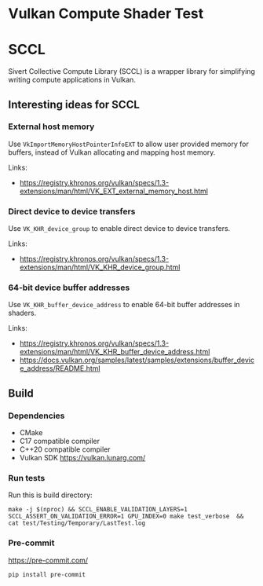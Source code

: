 # Vulkan Compute Shader Test

# SCCL
Sivert Collective Compute Library (SCCL) is a wrapper library for simplifying writing compute applications in Vulkan.

## Interesting ideas for SCCL

### External host memory

Use `VkImportMemoryHostPointerInfoEXT` to allow user provided memory for buffers, instead of Vulkan allocating and mapping host memory.

Links:
* https://registry.khronos.org/vulkan/specs/1.3-extensions/man/html/VK_EXT_external_memory_host.html

### Direct device to device transfers

Use `VK_KHR_device_group` to enable direct device to device transfers.

Links: 
* https://registry.khronos.org/vulkan/specs/1.3-extensions/man/html/VK_KHR_device_group.html

### 64-bit device buffer addresses

Use `VK_KHR_buffer_device_address` to enable 64-bit buffer addresses in shaders. 

Links:
* https://registry.khronos.org/vulkan/specs/1.3-extensions/man/html/VK_KHR_buffer_device_address.html
* https://docs.vulkan.org/samples/latest/samples/extensions/buffer_device_address/README.html


## Build

### Dependencies
* CMake
* C17 compatible compiler
* C++20 compatible compiler
* Vulkan SDK https://vulkan.lunarg.com/

### Run tests
Run this is build directory:
```
make -j $(nproc) && SCCL_ENABLE_VALIDATION_LAYERS=1 SCCL_ASSERT_ON_VALIDATION_ERROR=1 GPU_INDEX=0 make test_verbose  && cat test/Testing/Temporary/LastTest.log 
```

### Pre-commit
https://pre-commit.com/
```
pip install pre-commit
```
